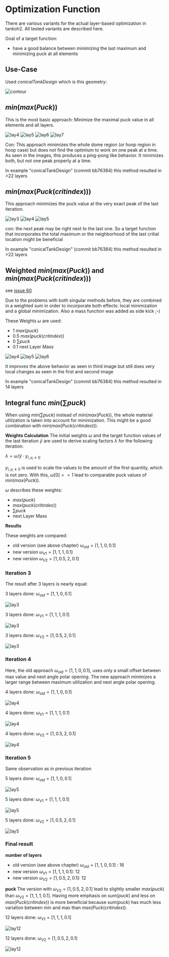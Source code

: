 # Optimization Function

There are various variants for the actual layer-based optimization in tankoh2. All tested variants are described here.

Goal of a target function:
- have a good balance between minimizing the last maximum and minimizing puck at all elements

## Use-Case
Used *conicalTankDesign* which is this geometry:

![contour](images/optimization/contour.png)


## $min(max(Puck))$
This is the most basic approach: Minimize the maximal puck value in all elements and all layers.

![lay4](images/optimization/minmaxpuck_4.png)
![lay5](images/optimization/minmaxpuck_5.png)
![lay6](images/optimization/minmaxpuck_6.png)
![lay7](images/optimization/minmaxpuck_7.png)


Con: This approach minimizes the whole dome region (or hoop region in hoop case) but does not find the optimium to work on one peak at a time. As seen in the images, this produces a ping-pong like behavior. It minimizes both, but not one peak properly at a time.

In example "conicalTankDesign" (commit bb76384) this method resulted in >22 layers

## $min(max(Puck(crit index)))$
This approach minimizes the puck value at the very exact peak of the last iteration. 


![lay3](images/optimization/minmaxcritpuck_3.png)
![lay4](images/optimization/minmaxcritpuck_4.png)
![lay5](images/optimization/minmaxcritpuck_5.png)

con: the next peak may be right next to the last one. So a target function that incorporates the total maximum or the neighborhood of the
last critial location might be beneficial

In example "conicalTankDesign" (commit bb76384) this method resulted in >22 layers


## Weighted $min(max(Puck))$ and $min(max(Puck(crit index)))$
see [issue 60](https://github.com/sfreund-DLR/tankoh2/issues/60)

Due to the problems with both singular methods before, they are combined in a weighted sum in order to incorporate both effects: 
local minimization and a global minimization. Also a mass function was added as side kick ;-)

These Weights $\omega$ are used:
- 1 $max(puck)$
- 0.5 $max(puck(crit index))$
- 0 $\sum puck$
- 0.1 next Layer Mass

![lay4](images/optimization/minmaxweightedpuck_4.png)
![lay5](images/optimization/minmaxweightedpuck_5.png)
![lay6](images/optimization/minmaxweightedpuck_6.png)

It improves the above behavior as seen in third image but still does very local changes as seen in the first and second image

In example "conicalTankDesign" (commit bb76384) this method resulted in 14 layers

## Integral func $min(\sum puck)$
When using $min(\sum puck)$ instead of $min(max(Puck))$, the whole material utilization is taken into account for minimization. This might be a good combination with $min(max(Puck(crit index)))$.

**Weights Calculation**
The initial weights $\omega$ and the target function values of the last iteration $\bar{y}$ are used
to derive scaling factors $\lambda$ for the following iteration:

$\lambda = \omega / \bar{y} \cdot y_{i, y_i \neq 0}$

$y_{i, y_i \neq 0}$ is used to scale the values to the amount of the first quantity, which is not zero. 
With this, $\omega[0] == 1$ lead to comparable puck values of $min(max(Puck))$.

$\omega$ describes these weights:
- $max(puck)$
- $max(puck(crit index))$
- $\sum puck$
- next Layer Mass

**Results**

These weights are compared:

- old version (see above chapter) $\omega_{old} = [1,1,0,0.1]$
- new version $\omega_{V1} = [1,1,1,0.1]$
- new version $\omega_{V2} = [1,0.5,2,0.1]$


### Iteration 3
The result after 3 layers is nearly equal:

3 layers done: $\omega_{old} = [1,1,0,0.1]$

![lay3](images/optimization/puck_3_omega_1_1_0_.1.png)

3 layers done: $\omega_{V1} = [1,1,1,0.1]$

![lay3](images/optimization/puck_3_omega_1_1_1_.1.png)

3 layers done: $\omega_{V2} = [1,0.5,2,0.1]$

![lay3](images/optimization/puck_3_omega_1_.5_2_.1.png)


### Iteration 4
Here, the old approach $\omega_{old} = [1,1,0,0.1]$, uses only a small offset between max value and next angle
polar opening. The new approach minimizes a larger range between maximum utilization and next angle polar opening.

4 layers done: $\omega_{old} = [1,1,0,0.1]$

![lay4](images/optimization/puck_4_omega_1_1_0_.1.png)

4 layers done: $\omega_{V1} = [1,1,1,0.1]$

![lay4](images/optimization/puck_4_omega_1_1_1_.1.png)

4 layers done: $\omega_{V2} = [1,0.5,2,0.1]$

![lay4](images/optimization/puck_4_omega_1_.5_2_.1.png)


### Iteration 5
Same observation as in previous iteration

5 layers done: $\omega_{old} = [1,1,0,0.1]$

![lay5](images/optimization/puck_5_omega_1_1_0_.1.png)

5 layers done: $\omega_{V1} = [1,1,1,0.1]$

![lay5](images/optimization/puck_5_omega_1_1_1_.1.png)

5 layers done: $\omega_{V2} = [1,0.5,2,0.1]$

![lay5](images/optimization/puck_5_omega_1_.5_2_.1.png)

### Final result 
**number of layers**
- old version (see above chapter) $\omega_{old} = [1,1,0,0.1]$ : 16
- new version $\omega_{V1} = [1,1,1,0.1]$: 12
- new version $\omega_{V2} = [1,0.5,2,0.1]$: 12

**puck**
The version with $\omega_{V2} = [1,0.5,2,0.1]$ lead to slightly smaller $max(puck)$ than 
$\omega_{V2} = [1,1,1,0.1]$. Having more emphasis on $sum(puck)$ and less on $max(Puck(crit index))$
is more beneficial because $sum(puck)$ has much less variation between min and max than 
$max(Puck(crit index))$.

12 layers done: $\omega_{V1} = [1,1,1,0.1]$

![lay12](images/optimization/puck_12_omega_1_1_1_.1.png)

12 layers done: $\omega_{V2} = [1,0.5,2,0.1]$

![lay12](images/optimization/puck_12_omega_1_.5_2_.1.png)




